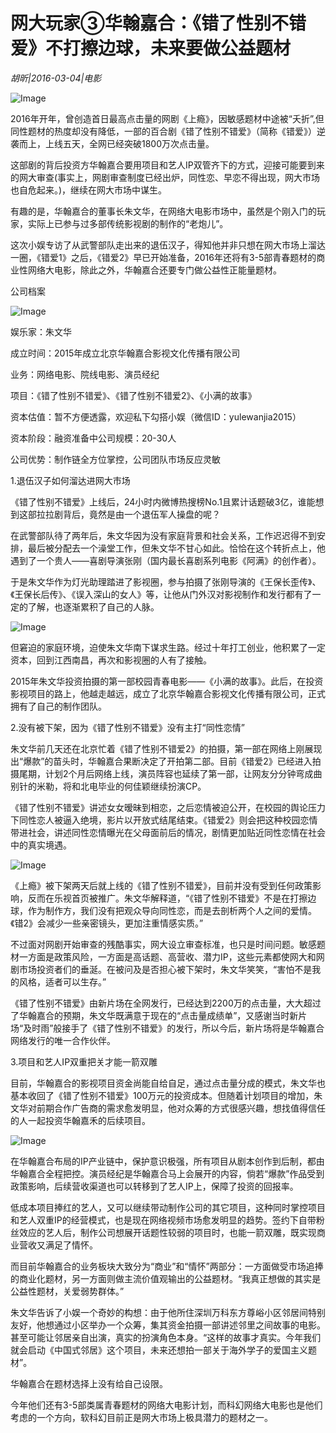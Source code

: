 # 网大玩家③华翰嘉合：《错了性别不错爱》不打擦边球，未来要做公益题材

*胡昕|2016-03-04|电影*

![Image](https://p2.pstatp.com/large/5e80000056388b1dd5f0)

2016年开年，曾创造首日最高点击量的网剧《上瘾》，因敏感题材中途被“夭折”,但同性题材的热度却没有降低，一部的百合剧《错了性别不错爱》（简称《错爱》）逆袭而上，上线五天，全网已经突破1800万次点击量。

这部剧的背后投资方华翰嘉合要用项目和艺人IP双管齐下的方式，迎接可能要到来的网大审查(事实上，网剧审查制度已经出炉，同性恋、早恋不得出现，网大市场也自危起来。)，继续在网大市场中谋生。

有趣的是，华翰嘉合的董事长朱文华，在网络大电影市场中，虽然是个刚入门的玩家，实际上已参与过多部传统影视剧的制作的“老炮儿”。

这次小娱专访了从武警部队走出来的退伍汉子，得知他并非只想在网大市场上溜达一圈，《错爱1》之后，《错爱2》早已开始准备，2016年还将有3-5部青春题材的商业性网络大电影，除此之外，华翰嘉合还要专门做公益性正能量题材。

公司档案

![Image](http://p3.pstatp.com/large/5e850001b78b8673185c)

娱乐家：朱文华

成立时间：2015年成立北京华翰嘉合影视文化传播有限公司

业务：网络电影、院线电影、演员经纪

项目：《错了性别不错爱》、《错了性别不错爱2》、《小满的故事》

资本估值：暂不方便透露，欢迎私下勾搭小娱（微信ID：yulewanjia2015）

资本阶段：融资准备中公司规模：20-30人

公司优势：制作链全方位掌控，公司团队市场反应灵敏

1.退伍汉子如何溜达进网大市场

《错了性别不错爱》上线后，24小时内微博热搜榜No.1且累计话题破3亿，谁能想到这部拉拉剧背后，竟然是由一个退伍军人操盘的呢？

在武警部队待了两年后，朱文华因为没有家庭背景和社会关系，工作迟迟得不到安排，最后被分配去一个澡堂工作，但朱文华不甘心如此。恰恰在这个转折点上，他遇到了一个贵人——喜剧导演张刚（国内最长喜剧系列电影《阿满》的创作者）。

于是朱文华作为灯光助理踏进了影视圈，参与拍摄了张刚导演的《王保长歪传》、《王保长后传》、《误入深山的女人》等，让他从门外汉对影视制作和发行都有了一定的了解，也逐渐累积了自己的人脉。

![Image](http://p3.pstatp.com/large/5e850001b78a49aa157f)

但窘迫的家庭环境，迫使朱文华南下谋求生路。经过十年打工创业，他积累了一定资本，回到江西南昌，再次和影视圈的人有了接触。

2015年朱文华投资拍摄的第一部校园青春电影——《小满的故事》。此后，在投资影视项目的路上，他越走越远，成立了北京华翰嘉合影视文化传播有限公司，正式拥有了自己的制作团队。

2.没有被下架，因为《错了性别不错爱》没有主打“同性恋情”

朱文华前几天还在北京忙着《错了性别不错爱2》的拍摄，第一部在网络上刚展现出“爆款”的苗头时，华翰嘉合果断决定了开拍第二部。目前《错爱2》已经进入拍摄尾期，计划2个月后网络上线，演员阵容也延续了第一部，让网友分分钟弯成曲别针的米勒，将和北电毕业的何佳颖继续扮演CP。

《错了性别不错爱》讲述女女暧昧到相恋，之后恋情被迫公开，在校园的舆论压力下同性恋人被逼入绝境，影片以开放式结尾结束。《错爱2》则会把这种校园恋情带进社会，讲述同性恋情曝光在父母面前后的情况，剧情更加贴近同性恋情在社会中的真实境遇。

![Image](http://p2.pstatp.com/large/5e7f0000568e27098d2b)

《上瘾》被下架两天后就上线的《错了性别不错爱》，目前并没有受到任何政策影响，反而在乐视首页被推广。朱文华解释道，“《错了性别不错爱》不是在打擦边球，作为制作方，我们没有把观众导向同性恋，而是去剖析两个人之间的爱情。《错2》会减少一些亲密镜头，更加注重情感实质。”

不过面对网剧开始审查的残酷事实，网大设立审查标准，也只是时间问题。敏感题材一方面是政策风险，一方面是高话题、高营收、潜力IP，这些元素都使网大和网剧市场投资者们的垂涎。在被问及是否担心被下架时，朱文华笑笑，“害怕不是我的风格，适者可以生存。”

《错了性别不错爱》由新片场在全网发行，已经达到2200万的点击量，大大超过了华翰嘉合的预期，朱文华既满意于现在的“点击量成绩单”，又感谢当时新片场“及时雨”般接手了《错了性别不错爱》的发行，所以今后，新片场将是华翰嘉合网络发行的唯一合作伙伴。

3.项目和艺人IP双重把关才能一箭双雕

目前，华翰嘉合的影视项目资金尚能自给自足，通过点击量分成的模式，朱文华也基本收回了《错了性别不错爱》100万元的投资成本。但随着计划项目的增加，朱文华对前期合作广告商的需求愈发明显，他对众筹的方式很感兴趣，想找值得信任的人一起投资华翰嘉禾的后续项目。

![Image](http://p2.pstatp.com/large/5e8100056f89b62cec47)

在华翰嘉合布局的IP产业链中，保护意识极强，所有项目从剧本创作到后制，都由华翰嘉合全程把控。演员经纪是华翰嘉合马上会展开的内容，倘若“爆款”作品受到政策影响，后续营收渠道也可以转移到了艺人IP上，保障了投资的回报率。

低成本项目捧红的艺人，又可以继续带动制作公司的其它项目，这种同时掌控项目和艺人双重IP的经营模式，也是现在网络视频市场愈发明显的趋势。签约下自带粉丝效应的艺人后，制作公司想展开话题性较弱的项目时，也能一箭双雕，既实现商业营收又满足了情怀。

而目前华翰嘉合的业务板块大致分为“商业”和“情怀”两部分：一方面做受市场追捧的商业化题材，另一方面则做主流价值观输出的公益题材。“我真正想做的其实是公益性题材，关爱弱势群体。”

朱文华告诉了小娱一个奇妙的构想：由于他所住深圳万科东方尊峪小区邻居间特别友好，他想通过小区举办一个众筹，集其资金拍摄一部讲述邻里之间故事的电影。甚至可能让邻居亲自出演，真实的扮演角色本身。“这样的故事才真实。今年我们就会启动《中国式邻居》这个项目，未来还想拍一部关于海外学子的爱国主义题材”。

华翰嘉合在题材选择上没有给自己设限。

今年他们还有3-5部类属青春题材的网络大电影计划，而科幻网络大电影也是他们考虑的一个方向，软科幻目前正是网大市场上极具潜力的题材之一。


